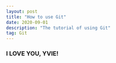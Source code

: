 ```yaml
---
layout: post
title: "How to use Git"
date: 2020-09-01 
description: "The tutorial of using Git"
tag: Git
---
```


<h3>I LOVE YOU, YVIE!</h3>
